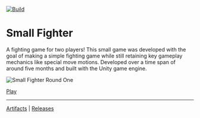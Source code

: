 [![Build](https://github.com/humbertodias/unity-small-fighter/actions/workflows/build.yml/badge.svg)](https://github.com/humbertodias/unity-small-fighter/actions/workflows/build.yml)


# Small Fighter
A fighting game for two players! This small game was developed with the goal of making a simple fighting game while still retaining key gameplay mechanics like special move motions. Developed over a time span of around five months and built with the Unity game engine.

![Small Fighter Round One](https://img.itch.zone/aW1hZ2UvMTY4NTE3My85OTI1MzY3LnBuZw==/original/vN%2BAjd.png)

[Play](http://humbertodias.github.io/unity-small-fighter)

---
[Artifacts](https://api.github.com/repos/humbertodias/unity-small-fighter/actions/artifacts) | 
[Releases](https://github.com/humbertodias/unity-small-fighter/releases)
